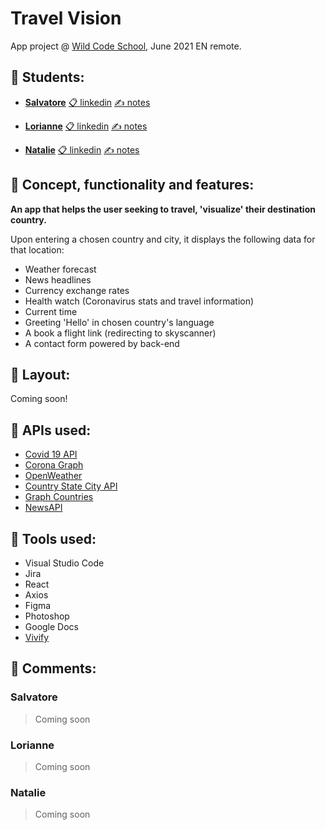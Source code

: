 # Travel Vision 
App project @ [Wild Code School](http://wildcodeschool.com), June 2021 EN remote.

## 🛫 Students:

- **[Salvatore](https://github.com/sal9110)** [📋 linkedin](http://linkedin.com/in/salvatore-patti-9b5198141) [✍ notes](https://github.com/Wilders-App-Project-June-2021/travel-vision#salvatore)

- **[Lorianne](https://github.com/Grailsidhe)** [📋 linkedin](https://www.linkedin.com/in/lorianne-aguilar/) [✍ notes](https://github.com/Wilders-App-Project-June-2021/travel-vision#lorianne)

- **[Natalie](https://github.com/Natalito96)** [📋 linkedin](https://www.linkedin.com/in/natalie-huaman-730bb4213/) [✍ notes](https://github.com/Wilders-App-Project-June-2021/travel-vision#natalie)


## 🛫 Concept, functionality and features: 

**An app that helps the user seeking to travel, 'visualize' their destination country.**

Upon entering a chosen country and city, it displays the following data for that location:

- Weather forecast 
- News headlines 
- Currency exchange rates 
- Health watch (Coronavirus stats and travel information) 
- Current time 
- Greeting 'Hello' in chosen country's language
- A book a flight link (redirecting to skyscanner)
- A contact form powered by back-end


## 🛫 Layout: 

Coming soon!


## 🛫 APIs used: 

- [Covid 19 API](https://covid19api.com/)
- [Corona Graph](https://t.me/CoronaNotify)
- [OpenWeather](https://openweathermap.org/api)
- [Country State City API](https://countrystatecity.in/)
- [Graph Countries](https://github.com/lennertVanSever/graphcountries)
- [NewsAPI](https://newsapi.org/)


## 🛫 Tools used:

- Visual Studio Code
- Jira
- React
- Axios
- Figma
- Photoshop
- Google Docs
- [Vivify](http://vivify.mkcreative.cz/)

## 🛫 Comments:

### Salvatore

> Coming soon


### Lorianne

> Coming soon

### Natalie

> Coming soon
